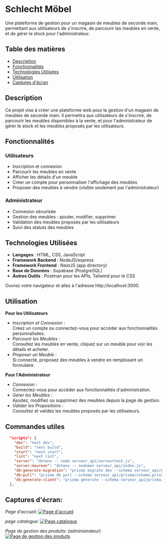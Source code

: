 # Schlecht Möbel

Une plateforme de gestion pour un magasin de meubles de seconde main, permettant aux utilisateurs de s'inscrire, de parcourir les meubles en vente, et de gérer le stock pour l'administrateur.

## Table des matières

- [Description](#description)
- [Fonctionnalités](#fonctionnalités)
- [Technologies Utilisées](#technologies-utilisées)
- [Utilisation](#utilisation)
- [Captures d'écran](#captures-décran)

## Description

Ce projet vise à créer une plateforme web pour la gestion d'un magasin de meubles de seconde main. Il permettra aux utilisateurs de s'inscrire, de parcourir les meubles disponibles à la vente, et pour l'administrateur de gérer le stock et les meubles proposés par les utilisateurs.

## Fonctionnalités

### Utilisateurs

- Inscription et connexion
- Parcourir les meubles en vente
- Afficher les détails d'un meuble
- Créer un compte pour personnaliser l'affichage des meubles
- Proposer des meubles à vendre (visible seulement par l'administrateur)

### Administrateur

- Connexion sécurisée
- Gestion des meubles : ajouter, modifier, supprimer
- Validation des meubles proposés par les utilisateurs
- Suivi des statuts des meubles

## Technologies Utilisées

- **Langages** : HTML, CSS, JavaScript
- **Framework Backend** : NodeJS/express
- **Framework Frontend** : NextJS (app directory)
- **Base de Données** : Supabase (PostgreSQL)
- **Autres Outils** : Postman pour les APIs, Tailwind pour le CSS

Ouvrez votre navigateur et allez à l'adresse http://localhost:3000.

## Utilisation

**Pour les Utilisateurs**

- _Inscription et Connexion_ : <br/>Créez un compte ou connectez-vous pour accéder aux fonctionnalités personnalisées.
  <br/>
- _Parcourir les Meubles_ : <br/>Consultez les meubles en vente, cliquez sur un meuble pour voir les détails et acheter.
  <br/>
- _Proposer un Meuble_ : <br/>Si connecté, proposez des meubles à vendre en remplissant un formulaire.
  <br/>

**Pour l'Administrateur**

- _Connexion_ : <br/>Connectez-vous pour accéder aux fonctionnalités d'administration.
  <br/>
- _Gérer les Meubles_ : <br/>Ajoutez, modifiez ou supprimez des meubles depuis la page de gestion.
  <br/>
- _Valider les Propositions_ : <br/>Consultez et validez les meubles proposés par les utilisateurs.

## Commandes utiles

```json
  "scripts": {
    "dev": "next dev",
    "build": "next build",
    "start": "next start",
    "lint": "next lint",
    "server": "dotenv -- node serveur_api/serveurtest.js",
    "server:maureen": "dotenv -- nodemon serveur_api/index.js",
    "db:generate-migration": "prisma migrate dev --schema serveur_api/prisma/schema.prisma",
    "db:pull": "prisma db pull --schema serveur_api/prisma/schema.prisma",
    "db:generate-client": "prisma generate --schema serveur_api/prisma/schema.prisma"
  },
```

## Captures d'écran:

_Page d'accueil:_
[![Page d'accueil](https://i.goopics.net/jhy4pi.jpg)](https://goopics.net/i/jhy4pi)

_page catalogue:_
[![Page catalogue](https://i.goopics.net/c04x94.jpg)](https://goopics.net/i/c04x94)

_Page de gestion des produits: (administrateur)_
[![Page de gestion des produits](https://i.goopics.net/3iwl30.jpg)](https://goopics.net/i/3iwl30)
